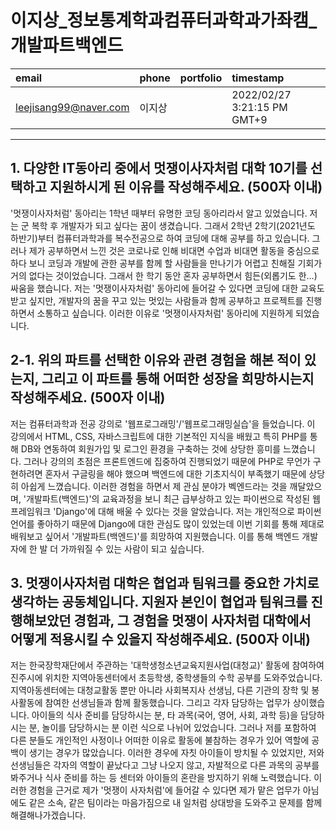 # 이지상_정보통계학과컴퓨터과학과가좌캠_개발파트백엔드

|email|phone|portfolio|timestamp
|:-|:-|:-|:-|
|leejisang99@naver.com|이지상||2022/02/27 3:21:15 PM GMT+9|

---
## 1. 다양한 IT동아리 중에서 멋쟁이사자처럼 대학 10기를 선택하고 지원하시게 된 이유를 작성해주세요. (500자 이내)
'멋쟁이사자처럼' 동아리는 1학년 때부터 유명한 코딩 동아리라서 알고 있었습니다.
저는 군 복학 후 개발자가 되고 싶다는 꿈이 생겼습니다. 그래서  2학년 2학기(2021년도 하반기)부터 컴퓨터과학과를 복수전공으로 하여 코딩에 대해 공부를 하고 있습니다. 
그러나 제가 공부하면서 느낀 것은 코로나로 인해 비대면 수업과 비대면 활동을 중심으로 하다 보니 코딩과 개발에 관한 공부를 함께 할 사람들을 만나기가 어렵고 친해질 기회가 거의 없다는 것이었습니다.  그래서 한 학기 동안 혼자 공부하면서 힘든(외롭기도 한...) 싸움을 했습니다.
저는 '멋쟁이사자처럼' 동아리에 들어갈 수 있다면 코딩에 대한 교육도 받고 싶지만, 개발자의 꿈을 꾸고 있는 멋있는 사람들과 함께 공부하고 프로젝트를 진행하면서 소통하고 싶습니다.
이러한 이유로 '멋쟁이사자처럼' 동아리에 지원하게 되었습니다.

## 2-1. 위의 파트를 선택한 이유와 관련 경험을 해본 적이 있는지, 그리고 이 파트를 통해 어떠한 성장을 희망하시는지 작성해주세요. (500자 이내)
저는 컴퓨터과학과 전공 강의로 '웹프로그래밍'/'웹프로그래밍실습'을 들었습니다.
이 강의에서 HTML, CSS, 자바스크립트에 대한 기본적인 지식을 배웠고 특히 PHP를 통해  DB와 연동하여 회원가입 및 로그인 환경을 구축하는 것에 상당한 흥미를 느꼈습니다.
그러나 강의의 초점은 프론트엔드에 집중하여 진행되었기 때문에 PHP로 무언가 구현하려면 혼자서 구글링을 해야 했으며 백엔드에 대한 기초지식이 부족했기 때문에 상당히 아쉽게 느꼈습니다. 
이러한 경험을 하면서 제 관심 분야가 벡엔드라는 것을 깨달았으며, '개발파트(백엔드)'의 교육과정을 보니 최근 급부상하고 있는 파이썬으로 작성된 웹프레임워크 'Django'에 대해 배울 수 있다는 것을 알았습니다. 저는 개인적으로 파이썬 언어를 좋아하기 때문에 Django에 대한 관심도 많이 있었는데 이번 기회를 통해 제대로 배워보고 싶어서 '개발파트(백엔드)'를 희망하여 지원했습니다.
이를 통해 백엔드 개발자에 한 발 더 가까워질 수 있는 사람이 되고 싶습니다.

## 3. 멋쟁이사자처럼 대학은 협업과 팀워크를 중요한 가치로 생각하는 공동체입니다. 지원자 본인이 협업과 팀워크를 진행해보았던 경험과, 그 경험을 멋쟁이 사자처럼 대학에서 어떻게 적용시킬 수 있을지 작성해주세요. (500자 이내)
저는 한국장학재단에서 주관하는 '대학생청소년교육지원사업(대청교)' 활동에 참여하여 진주시에 위치한 지역아동센터에서 초등학생, 중학생들의 수학 공부를 도와주었습니다.
지역아동센터에는 대청교활동 뿐만 아니라 사회복지사 선생님, 다른 기관의 장학 및 봉사활동에 참여한 선생님들과 함께 활동했습니다. 그리고 각자 담당하는 업무가 상이했습니다.
아이들의 식사 준비를 담당하시는 분, 타 과목(국어, 영어, 사회, 과학 등)을 담당하시는 분, 놀이를 담당하시는 분 이런 식으로 나뉘어 있었습니다.
그러나 저를 포함하여 다른 분들도 개인적인 사정이나 어떠한 이유로 활동에 불참하는 경우가 있어 역할에 공백이 생기는 경우가 많았습니다. 이러한 경우에 자칫 아이들이 방치될 수 있었지만, 저와 선생님들은  각자의 역할이 끝났다고 그냥 나오지 않고, 자발적으로 다른 과목의 공부를 봐주거나 식사 준비를 하는 등 센터와 아이들의 혼란을 방지하기 위해 노력했습니다. 이러한 경험을 근거로 제가 '멋쟁이 사자처럼'에 들어갈 수 있다면 제가 맡은 업무가 아님에도 같은 소속, 같은 팀이라는 마음가짐으로 내 일처럼 상대방을 도와주고 문제를 함께 해결해나가겠습니다.

